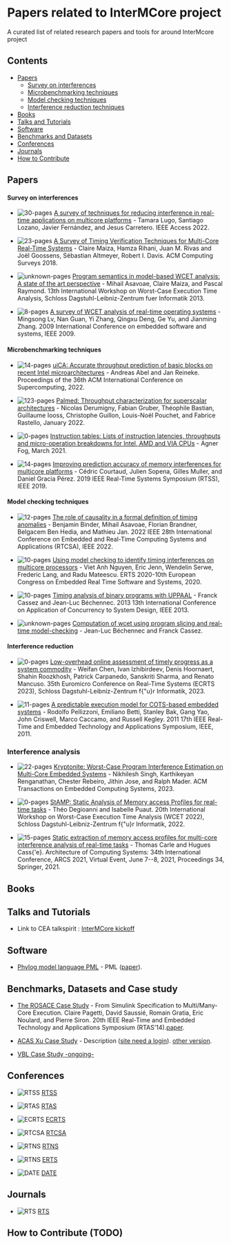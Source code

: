 # Papers related to InterMCore project 

A curated list of related research papers and tools for around InterMcore project


## Contents
- [Papers](#papers)
   - [Survey on interferences](#survey)
   - [Microbenchmarking techniques](#microbechmark)
   - [Model checking techniques](#formal-methods)
   - [Interference reduction techniques](#interference-reductions)
- [Books](#books)
- [Talks and Tutorials](#talks-and-tutorials)
- [Software](#software)
- [Benchmarks and Datasets](#benchmarks-and-datasets)
- [Conferences](#conferences)
- [Journals](#journals)
- [How to Contribute](#how-to-contribute)

## Papers
#### Survey on interferences

- <img src="https://img.shields.io/badge/30-pages-green.svg" alt="30-pages" align="top"> [A survey of techniques for reducing interference in real-time applications on multicore platforms](https://ieeexplore.ieee.org/abstract/document/9714355/) - Tamara Lugo, Santiago Lozano, Javier Fernández, and Jesus Carretero. IEEE Access 2022.

- <img src="https://img.shields.io/badge/23-pages-green.svg" alt="23-pages" align="top"> [A Survey of Timing Verification Techniques for Multi-Core Real-Time Systems](https://dl.acm.org/doi/abs/10.1145/3323212) - Claire Maiza, Hamza Rihani, Juan M. Rivas and Joël Goossens, Sébastian Altmeyer, Robert I. Davis. ACM Computing Surveys 2018.

- <img src="https://img.shields.io/badge/unknown-pages-green.svg" alt="unknown-pages" align="top"> [Program semantics in model-based WCET analysis: A state of the art perspective](https://drops.dagstuhl.de/opus/volltexte/2013/4120/) - Mihail Asavoae, Claire Maiza, and Pascal Raymond. 13th International Workshop on Worst-Case Execution Time Analysis, Schloss Dagstuhl-Leibniz-Zentrum fuer Informatik 2013.

- <img src="https://img.shields.io/badge/8-pages-green.svg" alt="8-pages" align="top"> [A survey of WCET analysis of real-time operating systems](https://ieeexplore.ieee.org/abstract/document/5066632/) - Mingsong Lv, Nan Guan, Yi Zhang, Qingxu Deng, Ge Yu, and Jianming Zhang. 2009 International Conference on embedded software and systems, IEEE 2009.


#### Microbenchmarking techniques
- <img src="https://img.shields.io/badge/14-pages-green.svg" alt="14-pages" align="top"> [uiCA: Accurate throughput prediction of basic blocks on recent Intel microarchitectures](https://dl.acm.org/doi/abs/10.1145/3524059.3532396) - Andreas Abel and Jan Reineke. Proceedings of the 36th ACM International Conference on Supercomputing, 2022.

- <img src="https://img.shields.io/badge/123-pages-green.svg" alt="123-pages" align="top"> [Palmed: Throughput characterization for superscalar architectures](https://arxiv.org/abs/2012.11473) - Nicolas Derumigny, Fabian Gruber, Théophile Bastian, Guillaume Iooss, Christophe Guillon, Louis-Noël Pouchet, and Fabrice Rastello, January 2022.

- <img src="https://img.shields.io/badge/0-pages-green.svg" alt="0-pages" align="top"> [Instruction tables: Lists of instruction latencies, throughputs and micro-operation breakdowns for Intel, AMD and VIA CPUs](http://www.agner.org/optimize/instruction_tables.pdf) - Agner Fog, March 2021.

- <img src="https://img.shields.io/badge/14-pages-green.svg" alt="14-pages" align="top"> [Improving prediction accuracy of memory interferences for multicore platforms](https://ieeexplore.ieee.org/abstract/document/9052176/) - Cédric Courtaud, Julien Sopena, Gilles Muller, and Daniel Gracia Pérez. 2019 IEEE Real-Time Systems Symposium (RTSS), IEEE 2019.


#### Model checking techniques

- <img src="https://img.shields.io/badge/12-pages-green.svg" alt="12-pages" align="top"> [The role of causality in a formal definition of timing anomalies](https://ieeexplore.ieee.org/abstract/document/9904748/) - Benjamin Binder, Mihail Asavoae, Florian Brandner, Belgacem Ben Hedia, and Mathieu Jan. 2022 IEEE 28th International Conference on Embedded and Real-Time Computing Systems and Applications (RTCSA), IEEE 2022.

- <img src="https://img.shields.io/badge/10-pages-green.svg" alt="10-pages" align="top"> [Using model checking to identify timing interferences on multicore processors](https://inria.hal.science/hal-02462085/document) - Viet Anh Nguyen, Eric Jenn, Wendelin Serwe, Frederic Lang, and Radu Mateescu. ERTS 2020-10th European Congress on Embedded Real Time Software and Systems, 2020.

- <img src="https://img.shields.io/badge/10-pages-green.svg" alt="10-pages" align="top"> [Timing analysis of binary programs with UPPAAL](https://ieeexplore.ieee.org/abstract/document/6598339/) - Franck Cassez and Jean-Luc Béchennec. 2013 13th International Conference on Application of Concurrency to System Design, IEEE 2013.

- <img src="https://img.shields.io/badge/unknown-pages-green.svg" alt="unknown-pages" align="top"> [Computation of wcet using program slicing and real-time model-checking](https://arxiv.org/abs/1105.1633) - Jean-Luc Béchennec and Franck Cassez.


#### Interference reduction
- <img src="https://img.shields.io/badge/0-pages-green.svg" alt="0-pages" align="top"> [Low-overhead online assessment of timely progress as a system commodity](https://drops.dagstuhl.de/storage/00lipics/lipics-vol262-ecrts2023/LIPIcs.ECRTS.2023.13/LIPIcs.ECRTS.2023.13.pdf
) - Weifan Chen, Ivan Izhibirdeev, Denis Hoornaert, Shahin Roozkhosh, Patrick Carpanedo, Sanskriti Sharma, and Renato Mancuso. 35th Euromicro Conference on Real-Time Systems (ECRTS 2023), Schloss Dagstuhl-Leibniz-Zentrum f{"u}r Informatik, 2023.

- <img src="https://img.shields.io/badge/11-pages-green.svg" alt="11-pages" align="top"> [A predictable execution model for COTS-based embedded systems](https://ieeexplore.ieee.org/document/5767117) - Rodolfo Pellizzoni, Emiliano Betti, Stanley Bak, Gang Yao, John Criswell, Marco Caccamo, and Russell Kegley. 2011 17th IEEE Real-Time and Embedded Technology and Applications Symposium, IEEE, 2011.

### Interference analysis
- <img src="https://img.shields.io/badge/22-pages-green.svg" alt="22-pages" align="top"> [Kryptonite: Worst-Case Program Interference Estimation on Multi-Core Embedded Systems](https://dl.acm.org/doi/full/10.1145/3609128
) - Nikhilesh Singh, Karthikeyan Renganathan, Chester Rebeiro, Jithin Jose, and Ralph Mader. ACM Transactions on Embedded Computing Systems, 2023.

- <img src="https://img.shields.io/badge/0-pages-green.svg" alt="0-pages" align="top"> [StAMP: Static Analysis of Memory access Profiles for real-time tasks](https://drops.dagstuhl.de/entities/document/10.4230/OASIcs.WCET.2022.1
) - Théo Degioanni and Isabelle Puaut. 20th International Workshop on Worst-Case Execution Time Analysis (WCET 2022), Schloss Dagstuhl-Leibniz-Zentrum f{"u}r Informatik, 2022.

- <img src="https://img.shields.io/badge/15-pages-green.svg" alt="15-pages" align="top"> [Static extraction of memory access profiles for multi-core interference analysis of real-time tasks](https://link.springer.com/chapter/10.1007/978-3-030-81682-7_2) - Thomas Carle and Hugues Cass{'e}. Architecture of Computing Systems: 34th International Conference, ARCS 2021, Virtual Event, June 7--8, 2021, Proceedings 34, Springer, 2021.

## Books


## Talks and Tutorials
- Link to CEA talkspirit : [InterMCore kickoff](https://cea.talkspirit.com/#/l/drives/oos8uu?clip=all&type=drive)


## Software
- [Phylog model language PML](https://github.com/IITH-Compilers/ML-Compiler-Bridge) - PML ([paper](https://hal.science/hal-02441353/document)).


## Benchmarks, Datasets and Case study
- [The ROSACE Case Study](https://svn.onera.fr/schedmcore/branches/ROSACE_CaseStudy) - From Simulink Specification to Multi/Many-Core Execution. Claire Pagetti, David Saussié, Romain Gratia, Eric Noulard, and Pierre Siron. 20th IEEE Real-Time and Embedded Technology and Applications Symposium (RTAS'14).[paper](https://openreview.net/pdf?id=aIfp8kLuvc9).

- [ACAS Xu Case Study](https://svn.onera.fr/schedmcore/branches/ACAS_CaseStudy/) - Description ([site need a login](https://forge.onera.fr/projects/schedmcore/wiki/ACAS_Xu_simulator)). [other version](https://github.com/lf-lang/playground-lingua-franca/tree/acas/Python/src/acas).

- [VBL Case Study -ongoing-](TODO)

## Conferences
- <img src="https://img.shields.io/badge/Conference-RTSS-blue.svg" alt="RTSS" align="top"> [RTSS](https://2024.rtss.org/)

- <img src="https://img.shields.io/badge/Conference-RTAS-blue.svg" alt="RTAS" align="top"> [RTAS](https://2024.rtas.org/)

- <img src="https://img.shields.io/badge/Conference-ECRTS-blue.svg" alt="ECRTS" align="top"> [ECRTS](https://www.ecrts.org/)

- <img src="https://img.shields.io/badge/Conference-RTCSA-blue.svg" alt="RTCSA" align="top"> [RTCSA](https://rtcsa2024.github.io/)

- <img src="https://img.shields.io/badge/Conference-RTNS-blue.svg" alt="RTNS" align="top"> [RTNS](https://cister-labs.pt/rtns24/)

- <img src="https://img.shields.io/badge/Conference-ERTS-blue.svg" alt="RTNS" align="top"> [ERTS](https://erts2024.org/)

- <img src="https://img.shields.io/badge/Conference-DATE-blue.svg" alt="DATE" align="top"> [DATE](https://www.date-conference.com/)

## Journals
- <img src="https://img.shields.io/badge/Journal-ACM-blue.svg" alt="RTS" align="top"> [RTS](https://link.springer.com/journal/11241)

## How to Contribute (TODO)
